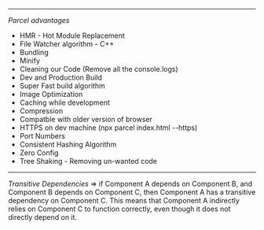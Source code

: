 ***********************
*Parcel advantages*
* HMR - Hot Module Replacement
* File Watcher algorithm - C++
* Bundling
* Minify
* Cleaning our Code (Remove all the console.logs)
* Dev and Production Build
* Super Fast build algorithm
* Image Optimization
* Caching while development
* Compression
* Compatble with older version of browser
* HTTPS on dev machine (npx parcel index.html --https)
* Port Numbers
* Consistent Hashing Algorithm
* Zero Config
* Tree Shaking - Removing un-wanted code
*********************** 

*Transitive Dependencies* => if Component A depends on Component B, and Component B depends on 
Component C, then Component A has a transitive dependency on Component C. This means that 
Component A indirectly relies on Component C to function correctly, even though it does not 
directly depend on it.
